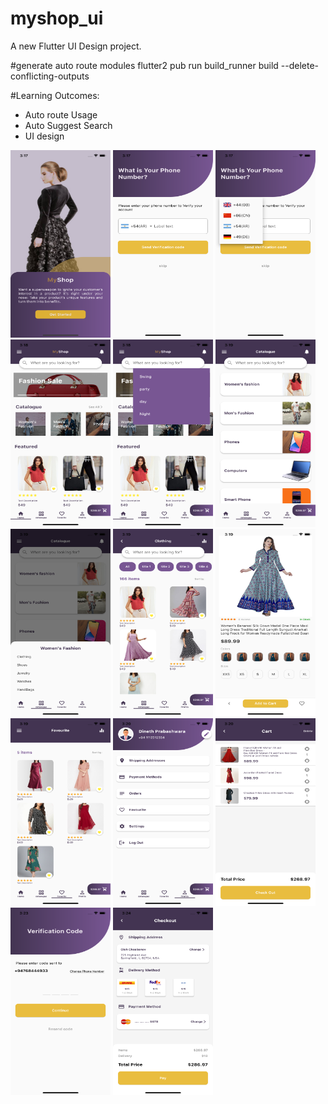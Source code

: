 # myshop_ui

A new Flutter UI Design project.

#generate auto route modules
flutter2 pub run build_runner build --delete-conflicting-outputs

#Learning Outcomes:
- Auto route Usage
- Auto Suggest Search
- UI design

<p float="left">
<img src="https://github.com/Dineth95/My-Shop-UI/blob/main/screenshots/sc1.png" width="160" height="300">
<img src="https://github.com/Dineth95/My-Shop-UI/blob/main/screenshots/sc2.png" width="160" height="300">
<img src="https://github.com/Dineth95/My-Shop-UI/blob/main/screenshots/sc3.png" width="160" height="300">
<img src="https://github.com/Dineth95/My-Shop-UI/blob/main/screenshots/sc4.png" width="160" height="300">
<img src="https://github.com/Dineth95/My-Shop-UI/blob/main/screenshots/sc5.png" width="160" height="300">
<img src="https://github.com/Dineth95/My-Shop-UI/blob/main/screenshots/sc6.png" width="160" height="300">
<img src="https://github.com/Dineth95/My-Shop-UI/blob/main/screenshots/sc7.png" width="160" height="300">
<img src="https://github.com/Dineth95/My-Shop-UI/blob/main/screenshots/sc8.png" width="160" height="300">
<img src="https://github.com/Dineth95/My-Shop-UI/blob/main/screenshots/sc9.png" width="160" height="300">
<img src="https://github.com/Dineth95/My-Shop-UI/blob/main/screenshots/sc10.png" width="160" height="300">
<img src="https://github.com/Dineth95/My-Shop-UI/blob/main/screenshots/sc11.png" width="160" height="300">
<img src="https://github.com/Dineth95/My-Shop-UI/blob/main/screenshots/sc12.png" width="160" height="300">
<img src="https://github.com/Dineth95/My-Shop-UI/blob/main/screenshots/sc13.png" width="160" height="300">
<img src="https://github.com/Dineth95/My-Shop-UI/blob/main/screenshots/sc14.png" width="160" height="300">
</p>